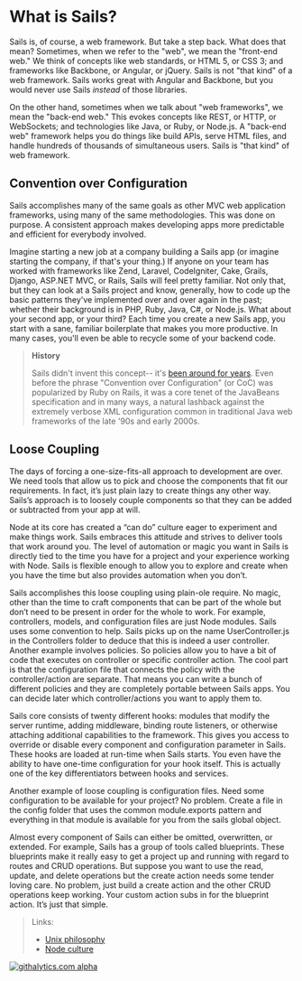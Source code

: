 # What is Sails?


Sails is, of course, a web framework.  But take a step back.  What does that mean?  Sometimes, when we refer to the "web", we mean the "front-end web."  We think of concepts like web standards, or HTML 5, or CSS 3; and frameworks like Backbone, or Angular, or jQuery.  Sails is not "that kind" of a web framework.  Sails works great with Angular and Backbone, but you would never use Sails _instead_ of those libraries.

On the other hand, sometimes when we talk about "web frameworks", we mean the "back-end web."  This evokes concepts like REST, or HTTP, or WebSockets; and technologies like Java, or Ruby, or Node.js.  A "back-end web" framework helps you do things like build APIs, serve HTML files, and handle hundreds of thousands of simultaneous users.  Sails is "that kind" of web framework.



## Convention over Configuration

Sails accomplishes many of the same goals as other MVC web application frameworks, using many of the same methodologies.  This was done on purpose.  A consistent approach makes developing apps more predictable and efficient for everybody involved.

Imagine starting a new job at a company building a Sails app (or imagine starting the company, if that's your thing.)  If anyone on your team has worked with frameworks like Zend, Laravel, CodeIgniter, Cake, Grails, Django, ASP.NET MVC, or Rails, Sails will feel pretty familiar.  Not only that, but they can look at a Sails project and know, generally, how to code up the basic patterns they've implemented over and over again in the past; whether their background is in PHP, Ruby, Java, C#, or Node.js.  What about your second app, or your third?  Each time you create a new Sails app, you start with a sane, familiar boilerplate that makes you more productive.  In many cases, you'll even be able to recycle some of your backend code.

> **History**
>
> Sails didn't invent this concept-- it's [been around for years](https://en.wikipedia.org/wiki/Convention_over_configuration).  Even before the phrase "Convention over Configuration" (or CoC) was popularized by Ruby on Rails, it was a core tenet of the JavaBeans specification and in many ways, a natural lashback against the extremely verbose XML configuration common in traditional Java web frameworks of the late '90s and early 2000s.


## Loose Coupling

The days of forcing a one-size-fits-all approach to development are over.  We need tools that allow us to pick and choose the components that fit our requirements.  In fact, it’s just plain lazy to create things any other way.  Sails’s approach is to loosely couple components so that they can be added or subtracted from your app at will.

Node at its core has created a “can do” culture eager to experiment and make things work. Sails embraces this attitude and strives to deliver tools that work around you.  The level of automation or magic you want in Sails is directly tied to the time you have for a project and your experience working with Node. Sails is flexible enough to allow you to explore and create when you have the time but also provides automation when you don’t.

Sails accomplishes this loose coupling using plain-ole require.  No magic, other than the time to craft components that can be part of the whole but don’t need to be present in order for the whole to work.  For example, controllers, models, and configuration files are just Node modules.  Sails uses some convention to help.  Sails picks up on the name UserController.js in the Controllers folder to deduce that this is indeed a user controller.  Another example involves policies.  So policies allow you to have a bit of code that executes on controller or specific controller action.  The cool part is that the configuration file that connects the policy with the controller/action are separate.  That means you can write a bunch of different policies and they are completely portable between Sails apps.  You can decide later which controller/actions you want to apply them to.  

Sails core consists of twenty different hooks: modules that modify the server runtime, adding middleware, binding route listeners, or otherwise attaching additional capabilities to the framework.  This gives you access to override or disable every component and configuration parameter in Sails.  These hooks are loaded at run-time when Sails starts.  You even have the ability to have one-time configuration for your hook itself.  This is actually one of the key differentiators between hooks and services.

Another example of loose coupling is configuration files.  Need some configuration to be available for your project?  No problem.  Create a file in the config folder that uses the common module.exports pattern and everything in that module is available for you from the sails global object.

Almost every component of Sails can either be omitted, overwritten, or extended.  For example, Sails has a group of tools called blueprints.  These blueprints make it really easy to get a project up and running with regard to routes and CRUD operations.  But suppose you want to use the read, update, and delete operations but the create action needs some tender loving care.  No problem, just build a create action and the other CRUD operations keep working.  Your custom action subs in for the blueprint action.  It’s just that simple.

> Links:
> + [Unix philosophy](http://blog.izs.me/post/48281998870/unix-philosophy-and-node-js)
> + [Node culture](https://blog.nodejitsu.com/the-nodejs-philosophy/)



<!--
## The MVC Architecture
Sails implements the aforementioned Model, View, Controller (MVC) architecture for Node.js. You can learn more about MVC <a href="https://docs.djangoproject.com/en/dev/faq/general/#django-appears-to-be-a-mvc-framework-but-you-call-the-controller-the-view-and-the-view-the-template-how-come-you-don-t-use-the-standard-names">here</a>, <a href="http://symfony.com/legacy/doc/askeet/1_0/en/3">here</a>, and <a href="http://guides.rubyonrails.org/getting_started.html#the-mvc-architecture">here</a>, but the tl;dr is that it's the really awesome, industry-standard way of doing things for modern web apps.
If you're wondering if Sails is a "proper MVC", you're probably right! It wasn’t made to mimic Django, Zend, or Rails; it was made to resemble the MVC architecture we’re used to while still unlocking the features necessary to leverage the unique advantages of Node.js: seamless WebSockets support, advanced memory management using streams, and composable, data-driven APIs using the powerful concept of chainable middleware from Connect/Express.
-->



<!--
## With a Modern Twist
Sails does a few things other MVC frameworks can't do:


### Socket.io / Realtime / WebSockets
Sails supports transport agnostic routing, which allows your controllers/policies to automatically handle Socket.io / WebSocket messages.  In the past, you'd have to maintain a separate code base to make that happen. This makes it much easier to add pubsub features, in particular the server-originated or 'comet' notifications you need for realtime apps, realtime analytics dashboards, and multiplayer games.

### Performance
Node has fantastic performance. Specifically, we've had some great results using 4 EC2 small servers to scale Sails to 10,000 concurrent connections.  In that case, the bottleneck was actually our test client.  Sails users have reported getting about 9k concurrent connections on one EC2 medium server.

+ Built-in support for Redis session store, and Redis MQ for reverse pubsub routing

### Node.js
Node.js is the fastest-growing, all-javascript solution to <a href="https://www.youtube.com/watch?v=jo_B4LTHi3I">server-side development</a>. Writing your code in one language on the front-end and back-end means less context-shifting, faster development, and better apps.

### Express
Sails's controllers and policies are really just [Express](https://github.com/expressjs/) middleware. This means your Sails app logic is interoperable with existing Express apps, and vice versa

+ Supports the existing ecosystem of Express middleware

### REST Blueprints
  + Automatically generated JSON API for manipulating models (You don't have to write any backend code to build simple CRUD apps)
  + Automatic route bindings for your controller actions

### Built-in support for controller/action-level middleware mappings of:
  + Authentication logic
  + Role-based access control
  + Custom policies (e.g. file storage quotas)


## Convenience features for front-end developers
If you are developing an HTML/CSS front-end powered by Sails, there are some other convenience features we've included that might help you out.

### Support for Grunt
As of Sails v0.9, all new projects come with a Gruntfile. Grunt is to Node.js as mvn/ant is to Java, or as rake is to Ruby. It has a strong, supportive community, and a wide array of plugins and build tools. Adding support for your favorite template engine or css/js preprocessor is as easy as modifying your project's Gruntfile

### Asset bundling
Sails bundles support for LESS and JST templates

  + If you use the `--linker` option when creating your new project, your assets will be automatically bundled up and included in your layout HTML
  + Front-end support for SASS, Handlebars, CoffeeScript, Stylus, TypeScript, etc. is as easy as modifying your app's Gruntfile
  + In production mode, Sails will also minify and concatenate your assets
  + If you need to take web performance even further (this comes up for mobile web apps in particular), you can run `sails build` to output a CDN-ready snapshot of your apps assets

### PhoneGap, Chrome extensions, and SPA-friendliness
  + `sails build` spits out a ready-to-deploy `www` directory for use in all of the sorts of places where you need indepenedent, API-driven front-end code
  + Sails has easy-to-use CORS integration
  + Built-in support for cross-site request forgery (CSRF) protection, with a handy token-based option for single-page apps



## Finally, a note for UX-focused guys/gals
> ####From one geek to another:

> I work on a lot of web and mobile apps with our team at <a href="http://balderdash.co">Balderdash</a>.  More than ever before, it's important that your applications not only work, but look and feel awesome.
I originally built Sails to tackle these sorts of API-driven, front-end heavy projects for our startup and enterprise clients.  Since then, top-notch experiences have become industry standard (typically using Backbone, Angular, Ember, Knockout, etc.)
Reducing the amount of time and energy you spend on your app's server code allows you to spend more time focusing on cool features.  The easier your backend code is to write and maintain, the more nimble you can be.  The more nimble you are, the more adaptable your project can be to your users' needs, and the faster you respond to bug fixes.  The more adaptable you are... you get the idea!


-->

[![githalytics.com alpha](https://cruel-carlota.pagodabox.com/8acf2fc2ca0aca8a3018e355ad776ed7 "githalytics.com")](http://githalytics.com/balderdashy/sails/wiki/what_is_sails)


<docmeta name="uniqueID" value="WhatIsSails126387">
<docmeta name="displayName" value="What Is Sails">
